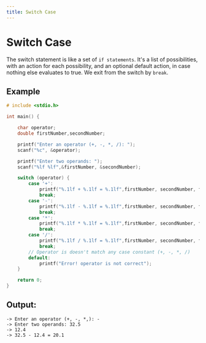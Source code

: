 ```yaml
---
title: Switch Case
---
```


# Switch Case

The switch statement is like a set of `if statements`.
It's a list of possibilities, with an action for each possibility, and an optional default action, in case nothing else evaluates to true.
We exit from the switch by `break`.

## Example
```c
# include <stdio.h>

int main() {

    char operator;
    double firstNumber,secondNumber;

    printf("Enter an operator (+, -, *, /): ");
    scanf("%c", &operator);

    printf("Enter two operands: ");
    scanf("%lf %lf",&firstNumber, &secondNumber);

    switch (operator) {
        case '+':
            printf("%.1lf + %.1lf = %.1lf",firstNumber, secondNumber, firstNumber+secondNumber);
            break;
        case '-':
            printf("%.1lf - %.1lf = %.1lf",firstNumber, secondNumber, firstNumber-secondNumber);
            break;
        case '*':
            printf("%.1lf * %.1lf = %.1lf",firstNumber, secondNumber, firstNumber*secondNumber);
            break;
        case '/':
            printf("%.1lf / %.1lf = %.1lf",firstNumber, secondNumber, firstNumber/firstNumber);
            break;
        // Operator is doesn't match any case constant (+, -, *, /)
        default:
            printf("Error! operator is not correct");
    }

    return 0;
}
```

## Output:
```
-> Enter an operator (+, -, *,): -
-> Enter two operands: 32.5
-> 12.4
-> 32.5 - 12.4 = 20.1
```
